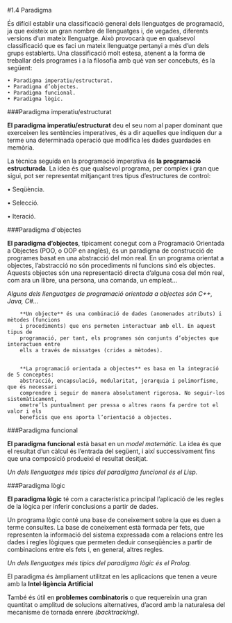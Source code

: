 #1.4 Paradigma

És difícil establir una classificació general dels llenguatges de programació, ja
que existeix un gran nombre de llenguatges i, de vegades, diferents versions d’un
mateix llenguatge. Això provocarà que en qualsevol classificació que es faci un
mateix llenguatge pertanyi a més d’un dels grups establerts. Una classificació
molt estesa, atenent a la forma de treballar dels programes i a la filosofia amb què
van ser concebuts, és la següent:


    • Paradigma imperatiu/estructurat.
    • Paradigma d’objectes.
    • Paradigma funcional.
    • Paradigma lògic.

###Paradigma imperatiu/estructurat

**El paradigma imperatiu/estructurat** deu el seu nom al paper dominant
que exerceixen les sentències imperatives, és a dir aquelles que indiquen
dur a terme una determinada operació que modifica les dades guardades en
memòria.

La tècnica seguida en la programació imperativa és **la programació estructurada**.
La idea és que qualsevol programa, per complex i gran que sigui, pot ser
representat mitjançant tres tipus d’estructures de control:

• Seqüència.

• Selecció.

• Iteració.

###Paradigma d'objectes

**El paradigma d’objectes**, típicament conegut com a Programació Orientada
a Objectes (POO, o OOP en anglès), és un paradigma de construcció de
programes basat en una abstracció del món real. En un programa orientat
a objectes, l’abstracció no són procediments ni funcions sinó els objectes.
Aquests objectes són una representació directa d’alguna cosa del món real,
com ara un llibre, una persona, una comanda, un empleat...


*Alguns dels llenguatges de programació orientada a objectes són C++, Java, C#...*

        **Un objecte** és una combinació de dades (anomenades atributs) i mètodes (funcions
        i procediments) que ens permeten interactuar amb ell. En aquest tipus de
        programació, per tant, els programes són conjunts d’objectes que interactuen entre
        ells a través de missatges (crides a mètodes).


        **La programació orientada a objectes** es basa en la integració de 5 conceptes:
        abstracció, encapsulació, modularitat, jerarquia i polimorfisme, que és necessari
        comprendre i seguir de manera absolutament rigorosa. No seguir-los sistemàticament,
        ometre’ls puntualment per pressa o altres raons fa perdre tot el valor i els
        beneficis que ens aporta l’orientació a objectes.

###Paradigma funcional

**El paradigma funcional** està basat en un *model matemàtic*. La idea és que
el resultat d’un càlcul és l’entrada del següent, i així successivament fins que
una composició produeixi el resultat desitjat.

*Un dels llenguatges més típics del paradigma funcional és el Lisp.*

###Paradigma lògic

**El paradigma lògic** té com a característica principal l’aplicació de les regles
de la lògica per inferir conclusions a partir de dades.

Un programa lògic conté una base de coneixement sobre la que es duen a terme
consultes. La base de coneixement està formada per fets, que representen la
informació del sistema expressada com a relacions entre les dades i regles lògiques
que permeten deduir conseqüències a partir de combinacions entre els fets i, en
general, altres regles.

*Un dels llenguatges més típics del paradigma lògic és el Prolog.*

El paradigma és àmpliament utilitzat en les aplicacions que tenen a veure amb
la **Intel·ligència Artificial**

També és útil en **problemes combinatoris** o que requereixin una gran quantitat o
amplitud de solucions alternatives, d’acord amb la naturalesa del mecanisme de
tornada enrere *(backtracking)*.
